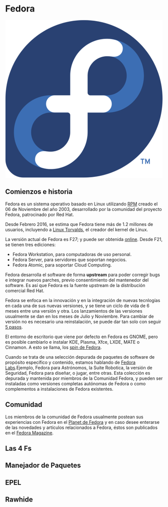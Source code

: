 # Fedora

<p align="center">
<img src="https://github.com/jinca/GNU_Linux/blob/master/Images/Fedora_logo.svg">
</p>


## Comienzos e historia

Fedora es un sistema operativo basado en Linux utilizando [RPM](https://es.wikipedia.org/wiki/RPM_Package_Manager) creado el 06 de Noviembre del año 2003, desarrollado por la comunidad del proyecto Fedora, patrocinado por Red Hat.

Desde Febrero 2016, se estima que Fedora tiene más de 1.2 millones de usuarios, incluyendo a [Linux Torvalds](http://www.tuxradar.com/content/interview-linus-torvalds-linux-format-163), el creador del kernel de Linux.  

La versión actual de Fedora es F27; y puede ser obtenida [online](https://getfedora.org/). Desde F21, se tienen tres ediciones:

* Fedora Workstation, para computadoras de uso personal.
* Fedora Server, para servidores que soportan negocios.
* Fedora Atomic, para soportar Cloud Computing. 

Fedora desarrolla el software de forma **upstream** para poder corregir bugs e integrar nuevos parches, previo consentimiento del mantenedor del software. Es así que Fedora es la fuente upstream de la distribución comercial Red Hat. 

Fedora se enfoca en la innovación y en la integración de nuevas tecnlogías en cada una de sus nuevas versiones, y se tiene un ciclo de vida de 6 meses entre una versión y otra. Los lanzamientos de las versiones usualmente se dan en los meses de Julio y Noviembre. Para cambiar de versión no es necesario una reinstalación, se puede dar tan solo con seguir [5 pasos](https://fedoramagazine.org/upgrade-fedora-workstation-fedora-27-beta/). 

El entorno de escritorio que viene por defecto en Fedora es GNOME, pero es posible cambiarlo e instalar KDE, Plasma, Xfce, LXDE, MATE o Cinnamon. A esto se llama, los [spin de Fedora](https://spins.fedoraproject.org/es/).

Cuando se trata de una selección depurada de paquetes de software de propósito específico y contenido, estamos hablando de [Fedora Labs](https://labs.fedoraproject.org/es/).Ejemplo, Fedora para Astrónomos, la Suite Robotica, la versión de Seguridad, Fedora para diseñar, o jugar, entre otras. Esta colección es depurada y mantenida por miembros de la Comunidad Fedora, y pueden ser instaladas como versiones completas autónomas de Fedora o como complementos a instalaciones de Fedora existentes.

 
## Comunidad

Los miembros de la comunidad de Fedora usualmente postean sus experiencias con Fedora en el [Planet de Fedora](http://fedoraplanet.org/) y en caso desee enterarse de las novedades y artículos relacionados a Fedora, éstos son publicados en el [Fedora Magazine](https://fedoramagazine.org/). 

## Las 4 Fs


## Manejador de Paquetes


## EPEL

## Rawhide
